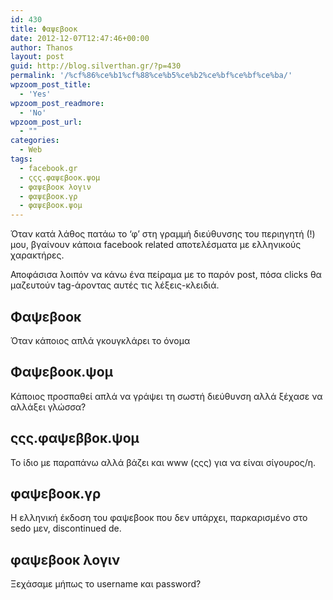 ```yaml
---
id: 430
title: Φαψεβοοκ
date: 2012-12-07T12:47:46+00:00
author: Thanos
layout: post
guid: http://blog.silverthan.gr/?p=430
permalink: '/%cf%86%ce%b1%cf%88%ce%b5%ce%b2%ce%bf%ce%bf%ce%ba/'
wpzoom_post_title:
  - 'Yes'
wpzoom_post_readmore:
  - 'No'
wpzoom_post_url:
  - ""
categories:
  - Web
tags:
  - facebook.gr
  - ςςς.φαψεβοοκ.ψομ
  - φαψεβοοκ λογιν
  - φαψεβοοκ.γρ
  - φαψεβοοκ.ψομ
---
```

Όταν κατά λάθος πατάω το &#8216;φ&#8217; στη γραμμή διεύθυνσης του περιηγητή (!) μου, βγαίνουν κάποια facebook related αποτελέσματα με ελληνικούς χαρακτήρες.

Αποφάσισα λοιπόν να κάνω ένα πείραμα με το παρόν post, πόσα clicks θα μαζευτούν tag-άροντας αυτές τις λέξεις-κλειδιά.

## Φαψεβοοκ

Όταν κάποιος απλά γκουγκλάρει το όνομα

## Φαψεβοοκ.ψομ

Κάποιος προσπαθεί απλά να γράψει τη σωστή διεύθυνση αλλά ξέχασε να αλλάξει γλώσσα?

## ςςς.φαψεββοκ.ψομ

Το ίδιο με παραπάνω αλλά βάζει και www (ςςς) για να είναι σίγουρος/η.

## φαψεβοοκ.γρ

Η ελληνική έκδοση του φαψεβοοκ που δεν υπάρχει, παρκαρισμένο στο sedo μεν, discontinued de.

## φαψεβοοκ λογιν

Ξεχάσαμε μήπως το username και password?